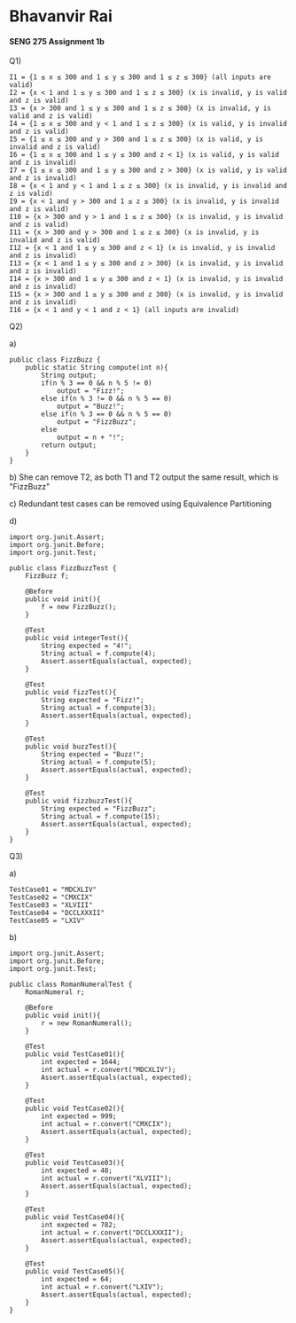 # Bhavanvir Rai
#### SENG 275 Assignment 1b

Q1) 

    I1 = {1 ≤ x ≤ 300 and 1 ≤ y ≤ 300 and 1 ≤ z ≤ 300} (all inputs are valid)
    I2 = {x < 1 and 1 ≤ y ≤ 300 and 1 ≤ z ≤ 300} (x is invalid, y is valid and z is valid)
    I3 = {x > 300 and 1 ≤ y ≤ 300 and 1 ≤ z ≤ 300} (x is invalid, y is valid and z is valid)
    I4 = {1 ≤ x ≤ 300 and y < 1 and 1 ≤ z ≤ 300} (x is valid, y is invalid and z is valid)
    I5 = {1 ≤ x ≤ 300 and y > 300 and 1 ≤ z ≤ 300} (x is valid, y is invalid and z is valid)
    I6 = {1 ≤ x ≤ 300 and 1 ≤ y ≤ 300 and z < 1} (x is valid, y is valid and z is invalid)
    I7 = {1 ≤ x ≤ 300 and 1 ≤ y ≤ 300 and z > 300} (x is valid, y is valid and z is invalid)
    I8 = {x < 1 and y < 1 and 1 ≤ z ≤ 300} (x is invalid, y is invalid and z is valid)
    I9 = {x < 1 and y > 300 and 1 ≤ z ≤ 300} (x is invalid, y is invalid and z is valid)
    I10 = {x > 300 and y > 1 and 1 ≤ z ≤ 300} (x is invalid, y is invalid and z is valid)
    I11 = {x > 300 and y > 300 and 1 ≤ z ≤ 300} (x is invalid, y is invalid and z is valid)
    I12 = {x < 1 and 1 ≤ y ≤ 300 and z < 1} (x is invalid, y is invalid and z is invalid)
    I13 = {x < 1 and 1 ≤ y ≤ 300 and z > 300} (x is invalid, y is invalid and z is invalid)
    I14 = {x > 300 and 1 ≤ y ≤ 300 and z < 1} (x is invalid, y is invalid and z is invalid)
    I15 = {x > 300 and 1 ≤ y ≤ 300 and z 300} (x is invalid, y is invalid and z is invalid)
    I16 = {x < 1 and y < 1 and z < 1} (all inputs are invalid)
    
Q2) 

a)

    public class FizzBuzz {
        public static String compute(int n){
            String output;
            if(n % 3 == 0 && n % 5 != 0)
                output = "Fizz!";
            else if(n % 3 != 0 && n % 5 == 0)
                output = "Buzz!";
            else if(n % 3 == 0 && n % 5 == 0)
                output = "FizzBuzz";
            else
                output = n + "!";
            return output;
        }
    }


b) She can remove T2, as both T1 and T2 output the same result, which is "FizzBuzz"

c) Redundant test cases can be removed using Equivalence Partitioning

d)

    import org.junit.Assert;
    import org.junit.Before;
    import org.junit.Test;
    
    public class FizzBuzzTest {
        FizzBuzz f;
    
        @Before
        public void init(){
            f = new FizzBuzz();
        }
    
        @Test
        public void integerTest(){
            String expected = "4!";
            String actual = f.compute(4);
            Assert.assertEquals(actual, expected);
        }
    
        @Test
        public void fizzTest(){
            String expected = "Fizz!";
            String actual = f.compute(3);
            Assert.assertEquals(actual, expected);
        }
    
        @Test
        public void buzzTest(){
            String expected = "Buzz!";
            String actual = f.compute(5);
            Assert.assertEquals(actual, expected);
        }
    
        @Test
        public void fizzbuzzTest(){
            String expected = "FizzBuzz";
            String actual = f.compute(15);
            Assert.assertEquals(actual, expected);
        }
    }
Q3)

a)

    TestCase01 = "MDCXLIV"
    TestCase02 = "CMXCIX"
    TestCase03 = "XLVIII"
    TestCase04 = "DCCLXXXII"
    TestCase05 = "LXIV"
    
b)

    import org.junit.Assert;
    import org.junit.Before;
    import org.junit.Test;
    
    public class RomanNumeralTest {
        RomanNumeral r;
    
        @Before
        public void init(){
            r = new RomanNumeral();
        }
    
        @Test
        public void TestCase01(){
            int expected = 1644;
            int actual = r.convert("MDCXLIV");
            Assert.assertEquals(actual, expected);
        }
    
        @Test
        public void TestCase02(){
            int expected = 999;
            int actual = r.convert("CMXCIX");
            Assert.assertEquals(actual, expected);
        }
    
        @Test
        public void TestCase03(){
            int expected = 48;
            int actual = r.convert("XLVIII");
            Assert.assertEquals(actual, expected);
        }
    
        @Test
        public void TestCase04(){
            int expected = 782;
            int actual = r.convert("DCCLXXXII");
            Assert.assertEquals(actual, expected);
        }
    
        @Test
        public void TestCase05(){
            int expected = 64;
            int actual = r.convert("LXIV");
            Assert.assertEquals(actual, expected);
        }
    }
